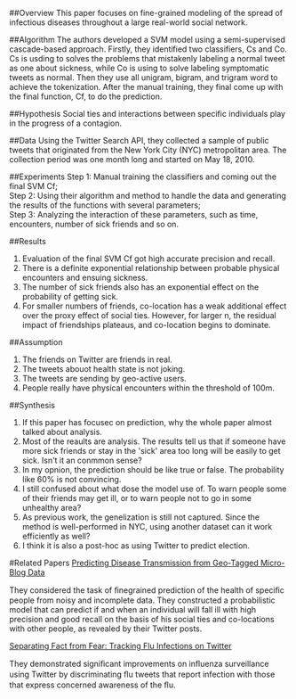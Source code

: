 ##Overview
This paper focuses on fine-grained modeling of the spread of infectious diseases throughout a large real-world social network. 

##Algorithm
The authors developed a SVM model using a semi-supervised cascade-based approach. Firstly, they identified two classifiers, Cs and Co. Cs is usding to solves the problems that mistakenly labeling a normal tweet as one about sickness, while Co is using to solve labeling symptomatic tweets as normal. Then they use all unigram, bigram, and trigram word to achieve the tokenization. After the manual training, they final come up with the final function, Cf, to do the prediction.

##Hypothesis
Social ties and interactions between specific individuals play in the progress of a contagion.

##Data
Using the Twitter Search API, they collected a sample of public tweets that originated from the New York City (NYC) metropolitan area. The collection period was one month long and started on May 18, 2010.

##Experiments
Step 1: Manual training the classifiers and coming out the final SVM Cf;   
Step 2: Using their algorithm and method to handle the data and generating the results of the functions with several parameters;   
Step 3: Analyzing the interaction of these parameters, such as time, encounters,  number of sick friends and so on.   

##Results
1. Evaluation of the final SVM Cf got high accurate precision and recall.   
2. There is a definite exponential relationship between probable physical encounters and ensuing sickness.   
3. The number of sick friends also has an exponential effect on the probability of getting sick.   
4. For smaller numbers of friends, co-location has a weak additional effect over the proxy effect of social ties. However, for larger n, the residual impact of friendships plateaus, and co-location begins to dominate.   

##Assumption
1. The friends on Twitter are friends in real.   
2. The tweets abouot health state is not joking.   
3. The tweets are sending by geo-active users.   
4. People really have physical encounters within the threshold of 100m.    

##Synthesis
1. If this paper has focusec on prediction, why the whole paper almost talked about analysis.    
2. Most of the reaults are analysis. The results tell us that if someone have more sick friends or stay in the 'sick' area too long will be easily to get sick. Isn't it an conmmon sense?    
3. In my opnion, the prediction should be like true or false. The probability like 60% is not convincing.    
4. I still confused about what dose the model use of. To warn people some of their friends may get ill, or to warn people not to go in some unhealthy area?    
5. As previous work, the genelization is still not captured. Since the method is well-performed in NYC, using another dataset can it work efficiently as well?    
6. I think it is also a post-hoc as using Twitter to predict election.    

#Related Papers
[Predicting Disease Transmission from Geo-Tagged Micro-Blog Data](http://www.aaai.org/ocs/index.php/AAAI/AAAI12/paper/viewFile/4844/5130)
    
They considered the task of ﬁnegrained prediction of the health of speciﬁc people from noisy and incomplete data. They constructed a probabilistic model that can predict if and when an individual will fall ill with high precision and good recall on the basis of his social ties and co-locations with other people, as revealed by their Twitter posts.
   
[Separating Fact from Fear: Tracking Flu Infections on Twitter](http://www.aclweb.org/anthology/N/N13/N13-1097.pdf)
  
They demonstrated signiﬁcant improvements on inﬂuenza surveillance using Twitter by discriminating ﬂu tweets that report infection with those that express concerned awareness of the ﬂu.

